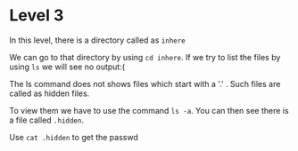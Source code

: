 # **Level 3**
In this level, there is a directory called as `inhere`

We can go to that directory by using `cd inhere`. If we try to list the files by using `ls` we will see no output:(

The ls command does not shows files which start with a '.' . Such files are called as hidden files.

To view them we have to use the command `ls -a`. You can then see there is a file called `.hidden`.

Use `cat .hidden` to get the passwd
